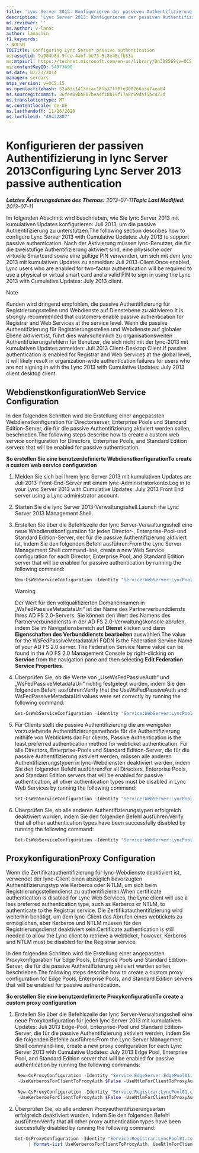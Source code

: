 ```yaml
---
title: 'Lync Server 2013: Konfigurieren der passiven Authentifizierung'
description: 'Lync Server 2013: Konfigurieren der passiven Authentifizierung.'
ms.reviewer: ''
ms.author: v-lanac
author: lanachin
f1.keywords:
- NOCSH
TOCTitle: Configuring Lync Server passive authentication
ms:assetid: 9a904b8d-9fce-4abf-be73-5c8e48cfb53a
ms:mtpsurl: https://technet.microsoft.com/en-us/library/Dn308569(v=OCS.15)
ms:contentKeyID: 54973690
ms.date: 07/23/2014
manager: serdars
mtps_version: v=OCS.15
ms.openlocfilehash: 52a83c1413dcac18fb37ff0fe308266a3d7aeab4
ms.sourcegitcommit: 36fee89bb887bea4f18b19f17a8c69daf5bc423d
ms.translationtype: MT
ms.contentlocale: de-DE
ms.lasthandoff: 11/26/2020
ms.locfileid: "49432807"
---
```

# <a name="configuring-lync-server-2013-passive-authentication"></a><span data-ttu-id="9abfb-103">Konfigurieren der passiven Authentifizierung in lync Server 2013</span><span class="sxs-lookup"><span data-stu-id="9abfb-103">Configuring Lync Server 2013 passive authentication</span></span>

<div data-xmlns="http://www.w3.org/1999/xhtml">

<div class="topic" data-xmlns="http://www.w3.org/1999/xhtml" data-msxsl="urn:schemas-microsoft-com:xslt" data-cs="https://msdn.microsoft.com/">

<div data-asp="https://msdn2.microsoft.com/asp">



</div>

<div id="mainSection">

<div id="mainBody"><span data-ttu-id="9abfb-104">

<span> </span></span><span class="sxs-lookup"><span data-stu-id="9abfb-104">

<span> </span></span></span>

<span data-ttu-id="9abfb-105">_**Letztes Änderungsdatum des Themas:** 2013-07-11_</span><span class="sxs-lookup"><span data-stu-id="9abfb-105">_**Topic Last Modified:** 2013-07-11_</span></span>

<span data-ttu-id="9abfb-106">Im folgenden Abschnitt wird beschrieben, wie Sie lync Server 2013 mit kumulativen Updates konfigurieren: Juli 2013, um die passive Authentifizierung zu unterstützen.</span><span class="sxs-lookup"><span data-stu-id="9abfb-106">The following section describes how to configure Lync Server 2013 with Cumulative Updates: July 2013 to support passive authentication.</span></span> <span data-ttu-id="9abfb-107">Nach der Aktivierung müssen lync-Benutzer, die für die zweistufige Authentifizierung aktiviert sind, eine physische oder virtuelle Smartcard sowie eine gültige PIN verwenden, um sich mit dem lync 2013 mit kumulativen Updates zu anmelden: Juli 2013-Client.</span><span class="sxs-lookup"><span data-stu-id="9abfb-107">Once enabled, Lync users who are enabled for two-factor authentication will be required to use a physical or virtual smart card and a valid PIN to sign in using the Lync 2013 with Cumulative Updates: July 2013 client.</span></span>

<div class="">


> [!NOTE]  
> <span data-ttu-id="9abfb-108">Kunden wird dringend empfohlen, die passive Authentifizierung für Registrierungsstellen und Webdienste auf Dienstebene zu aktivieren.</span><span class="sxs-lookup"><span data-stu-id="9abfb-108">It is strongly recommended that customers enable passive authentication for Registrar and Web Services at the service level.</span></span> <span data-ttu-id="9abfb-109">Wenn die passive Authentifizierung für Registrierungsstellen und Webdienste auf globaler Ebene aktiviert ist, führt dies wahrscheinlich zu organisationsweiten Authentifizierungsfehlern für Benutzer, die sich nicht mit der lync-2013 mit kumulativen Updates anmelden: Juli 2013 Client-Desktop Client.</span><span class="sxs-lookup"><span data-stu-id="9abfb-109">If passive authentication is enabled for Registrar and Web Services at the global level, it will likely result in organization-wide authentication failures for users who are not signing in with the Lync 2013 with Cumulative Updates: July 2013 client desktop client.</span></span>



</div>

<div>

## <a name="web-service-configuration"></a><span data-ttu-id="9abfb-110">Webdienstkonfiguration</span><span class="sxs-lookup"><span data-stu-id="9abfb-110">Web Service Configuration</span></span>

<span data-ttu-id="9abfb-111">In den folgenden Schritten wird die Erstellung einer angepassten Webdienstkonfiguration für Directorserver, Enterprise Pools und Standard Edition-Server, die für die passive Authentifizierung aktiviert werden sollen, beschrieben.</span><span class="sxs-lookup"><span data-stu-id="9abfb-111">The following steps describe how to create a custom web service configuration for Directors, Enterprise Pools, and Standard Edition servers that will be enabled for passive authentication.</span></span>

<span data-ttu-id="9abfb-112">**So erstellen Sie eine benutzerdefinierte Webdienstkonfiguration**</span><span class="sxs-lookup"><span data-stu-id="9abfb-112">**To create a custom web service configuration**</span></span>

1.  <span data-ttu-id="9abfb-113">Melden Sie sich bei Ihrem lync Server 2013 mit kumulativen Updates an: Juli 2013-Front-End-Server mit einem lync-Administratorkonto.</span><span class="sxs-lookup"><span data-stu-id="9abfb-113">Log in to your Lync Server 2013 with Cumulative Updates: July 2013 Front End server using a Lync administrator account.</span></span>

2.  <span data-ttu-id="9abfb-114">Starten Sie die lync Server 2013-Verwaltungsshell.</span><span class="sxs-lookup"><span data-stu-id="9abfb-114">Launch the Lync Server 2013 Management Shell.</span></span>

3.  <span data-ttu-id="9abfb-115">Erstellen Sie über die Befehlszeile der lync Server-Verwaltungsshell eine neue Webdienstkonfiguration für jeden Director-, Enterprise-Pool-und Standard Edition-Server, der für die passive Authentifizierung aktiviert ist, indem Sie den folgenden Befehl ausführen:</span><span class="sxs-lookup"><span data-stu-id="9abfb-115">From the Lync Server Management Shell command-line, create a new Web Service configuration for each Director, Enterprise Pool, and Standard Edition server that will be enabled for passive authentication by running the following command:</span></span>
    ```powershell
    New-CsWebServiceConfiguration -Identity "Service:WebServer:LyncPool01.contoso.com" -UseWsFedPassiveAuth $true -WsFedPassiveMetadataUri https://dc.contoso.com/federationmetadata/2007-06/federationmetadata.xml
    ```

    <div class="">
    

    > [!WARNING]  
    > <span data-ttu-id="9abfb-p103">Der Wert für den vollqualifizierten Domänennamen in „WsFedPassiveMetadataUri“ ist der Name des Partnerverbunddiensts Ihres AD FS 2.0-Servers. Sie können den Wert des Namens des Partnerverbunddiensts in der AD FS 2.0-Verwaltungskonsole abrufen, indem Sie im Navigationsbereich auf <STRONG>Dienst</STRONG> klicken und dann <STRONG>Eigenschaften des Verbunddiensts bearbeiten</STRONG> auswählen.</span><span class="sxs-lookup"><span data-stu-id="9abfb-p103">The value for the WsFedPassiveMetadataUri FQDN is the Federation Service Name of your AD FS 2.0 server. The Federation Service Name value can be found in the AD FS 2.0 Management Console by right-clicking on <STRONG>Service</STRONG> from the navigation pane and then selecting <STRONG>Edit Federation Service Properties</STRONG>.</span></span>

    
    </div>

4.  <span data-ttu-id="9abfb-118">Überprüfen Sie, ob die Werte von „UseWsFedPassiveAuth“ und „WsFedPassiveMetadataUri“ richtig festgelegt wurden, indem Sie den folgenden Befehl ausführen:</span><span class="sxs-lookup"><span data-stu-id="9abfb-118">Verify that the UseWsFedPassiveAuth and WsFedPassiveMetadataUri values were set correctly by running the following command:</span></span>
     ```powershell
     Get-CsWebServiceConfiguration -identity "Service:WebServer:LyncPool01.contoso.com" | format-list UseWsFedPassiveAuth, WsFedPassiveMetadataUri
     ```
5.  <span data-ttu-id="9abfb-119">Für Clients stellt die passive Authentifizierung die am wenigsten vorzuziehende Authentifizierungsmethode für die Authentifizierung mithilfe von Webtickets dar.</span><span class="sxs-lookup"><span data-stu-id="9abfb-119">For clients, Passive Authentication is the least preferred authentication method for webticket authentication.</span></span> <span data-ttu-id="9abfb-120">Für alle Directors, Enterprise-Pools und Standard Edition-Server, die für die passive Authentifizierung aktiviert werden, müssen alle anderen Authentifizierungstypen in lync-Webdiensten deaktiviert werden, indem Sie den folgenden Befehl ausführen:</span><span class="sxs-lookup"><span data-stu-id="9abfb-120">For all Directors, Enterprise Pools, and Standard Edition servers that will be enabled for passive authentication, all other authentication types must be disabled in Lync Web Services by running the following command:</span></span>
    ```powershell
    Set-CsWebServiceConfiguration -Identity "Service:WebServer:LyncPool01.contoso.com" -UseCertificateAuth $false -UsePinAuth $false -UseWindowsAuth NONE
     ```
6.  <span data-ttu-id="9abfb-121">Überprüfen Sie, ob alle anderen Authentifizierungstypen erfolgreich deaktiviert wurden, indem Sie den folgenden Befehl ausführen:</span><span class="sxs-lookup"><span data-stu-id="9abfb-121">Verify that all other authentication types have been successfully disabled by running the following command:</span></span>
    ```powershell
    Get-CsWebServiceConfiguration -Identity "Service:WebServer:LyncPool01.contoso.com" | format-list UseCertificateAuth, UsePinAuth, UseWindowsAuth
     ```
</div>

<div>

## <a name="proxy-configuration"></a><span data-ttu-id="9abfb-122">Proxykonfiguration</span><span class="sxs-lookup"><span data-stu-id="9abfb-122">Proxy Configuration</span></span>

<span data-ttu-id="9abfb-123">Wenn die Zertifikatauthentifizierung für lync-Webdienste deaktiviert ist, verwendet der lync-Client einen abzüglich bevorzugten Authentifizierungstyp wie Kerberos oder NTLM, um sich beim Registrierungsstellendienst zu authentifizieren.</span><span class="sxs-lookup"><span data-stu-id="9abfb-123">When certificate authentication is disabled for Lync Web Services, the Lync client will use a less preferred authentication type, such as Kerberos or NTLM, to authenticate to the Registrar service.</span></span> <span data-ttu-id="9abfb-124">Die Zertifikatauthentifizierung wird weiterhin benötigt, um dem lync-Client das Abrufen eines webtickets zu ermöglichen, aber Kerberos und NTLM müssen für den Registrierungsdienst deaktiviert sein.</span><span class="sxs-lookup"><span data-stu-id="9abfb-124">Certificate authentication is still needed to allow the Lync client to retrieve a webticket, however, Kerberos and NTLM must be disabled for the Registrar service.</span></span>

<span data-ttu-id="9abfb-125">In den folgenden Schritten wird die Erstellung einer angepassten Proxykonfiguration für Edge Pools, Enterprise Pools und Standard Edition-Server, die für die passive Authentifizierung aktiviert werden sollen, beschrieben.</span><span class="sxs-lookup"><span data-stu-id="9abfb-125">The following steps describe how to create a custom proxy configuration for Edge Pools, Enterprise Pools, and Standard Edition servers that will be enabled for passive authentication.</span></span>

<span data-ttu-id="9abfb-126">**So erstellen Sie eine benutzerdefinierte Proxykonfiguration**</span><span class="sxs-lookup"><span data-stu-id="9abfb-126">**To create a custom proxy configuration**</span></span>

1.  <span data-ttu-id="9abfb-127">Erstellen Sie über die Befehlszeile der lync Server-Verwaltungsshell eine neue Proxykonfiguration für jeden lync Server 2013 mit kumulativen Updates: Juli 2013 Edge-Pool, Enterprise-Pool und Standard Edition-Server, die für die passive Authentifizierung aktiviert werden, indem Sie die folgenden Befehle ausführen:</span><span class="sxs-lookup"><span data-stu-id="9abfb-127">From the Lync Server Management Shell command-line, create a new proxy configuration for each Lync Server 2013 with Cumulative Updates: July 2013 Edge Pool, Enterprise Pool, and Standard Edition server that will be enabled for passive authentication by running the following commands:</span></span>
    
       ```powershell
        New-CsProxyConfiguration -Identity "Service:EdgeServer:EdgePool01.contoso.com" 
        -UseKerberosForClientToProxyAuth $False -UseNtlmForClientToProxyAuth $False
       ```
    
       ```powershell
        New-CsProxyConfiguration -Identity "Service:Registrar:LyncPool01.contoso.com" 
        -UseKerberosForClientToProxyAuth $False -UseNtlmForClientToProxyAuth $False
       ```

2.  <span data-ttu-id="9abfb-128">Überprüfen Sie, ob alle anderen Proxyauthentifizierungsarten erfolgreich deaktiviert wurden, indem Sie den folgenden Befehl ausführen:</span><span class="sxs-lookup"><span data-stu-id="9abfb-128">Verify that all other proxy authentication types have been successfully disabled by running the following command:</span></span>
    ```powershell
    Get-CsProxyConfiguration -Identity "Service:Registrar:LyncPool01.contoso.com"
         | format-list UseKerberosForClientToProxyAuth, UseNtlmForClientToProxyAuth, UseCertifcateForClientToProxyAuth
     ```
<span data-ttu-id="9abfb-129"></div>

</div>

<span> </span>

</div>

</div>

</span><span class="sxs-lookup"><span data-stu-id="9abfb-129"></div>

</div>

<span> </span>

</div>

</div>

</span></span></div>

